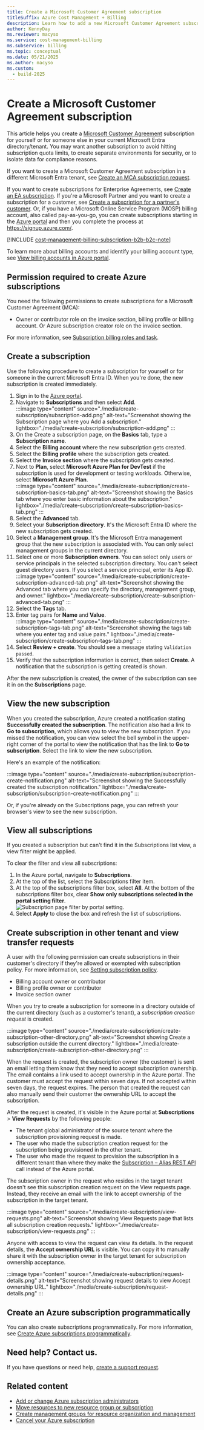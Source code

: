 ```yaml
---
title: Create a Microsoft Customer Agreement subscription
titleSuffix: Azure Cost Management + Billing
description: Learn how to add a new Microsoft Customer Agreement subscription in the Azure portal. See information about billing account forms and view other available resources.
author: KennyDay
ms.reviewer: macyso
ms.service: cost-management-billing
ms.subservice: billing
ms.topic: conceptual
ms.date: 05/21/2025
ms.author: macyso
ms.custom:
  - build-2025
---
```


# Create a Microsoft Customer Agreement subscription

This article helps you create a [Microsoft Customer Agreement](https://azure.microsoft.com/pricing/purchase-options/microsoft-customer-agreement/) subscription for yourself or for someone else in your current Microsoft Entra directory/tenant. You may want another subscription to avoid hitting subscription quota limits, to create separate environments for security, or to isolate data for compliance reasons.

If you want to create a Microsoft Customer Agreement subscription in a different Microsoft Entra tenant, see [Create an MCA subscription request](create-subscription-request.md). 

If you want to create subscriptions for Enterprise Agreements, see [Create an EA subscription](create-enterprise-subscription.md). If you're a Microsoft Partner and you want to create a subscription for a customer, see [Create a subscription for a partner's customer](create-customer-subscription.md). Or, if you have a Microsoft Online Service Program (MOSP) billing account, also called pay-as-you-go, you can create subscriptions starting in the [Azure portal](https://portal.azure.com/#blade/Microsoft_Azure_Billing/SubscriptionsBlade) and then you complete the process at https://signup.azure.com/.

[!INCLUDE [cost-management-billing-subscription-b2b-b2c-note](../../../includes/cost-management-billing-subscription-b2b-b2c-note.md)]

To learn more about billing accounts and identify your billing account type, see [View billing accounts in Azure portal](view-all-accounts.md).

## Permission required to create Azure subscriptions

You need the following permissions to create subscriptions for a Microsoft Customer Agreement (MCA):

- Owner or contributor role on the invoice section, billing profile or billing account. Or Azure subscription creator role on the invoice section.  

For more information, see [Subscription billing roles and task](understand-mca-roles.md#subscription-billing-roles-and-tasks).

## Create a subscription

Use the following procedure to create a subscription for yourself or for someone in the current Microsoft Entra ID. When you're done, the new subscription is created immediately.

1. Sign in to the [Azure portal](https://portal.azure.com).
1. Navigate to **Subscriptions** and then select **Add**.  
    :::image type="content" source="./media/create-subscription/subscription-add.png" alt-text="Screenshot showing the Subscription page where you Add a subscription." lightbox="./media/create-subscription/subscription-add.png" :::
1. On the Create a subscription page, on the **Basics** tab, type a **Subscription name**.
1. Select the **Billing account** where the new subscription gets created.
1. Select the **Billing profile** where the subscription gets created.
1. Select the **Invoice section** where the subscription gets created.
1. Next to **Plan**, select **Microsoft Azure Plan for DevTest** if the subscription is used for development or testing workloads. Otherwise, select **Microsoft Azure Plan**.  
    :::image type="content" source="./media/create-subscription/create-subscription-basics-tab.png" alt-text="Screenshot showing the Basics tab where you enter basic information about the subscription." lightbox="./media/create-subscription/create-subscription-basics-tab.png" :::
1. Select the **Advanced** tab.
1. Select your **Subscription directory**. It's the Microsoft Entra ID where the new subscription gets created.
1. Select a **Management group**. It's the Microsoft Entra management group that the new subscription is associated with. You can only select management groups in the current directory.
1. Select one or more **Subscription owners**. You can select only users or service principals in the selected subscription directory. You can't select guest directory users. If you select a service principal, enter its App ID.   
    :::image type="content" source="./media/create-subscription/create-subscription-advanced-tab.png" alt-text="Screenshot showing the Advanced tab where you can specify the directory, management group, and owner." lightbox="./media/create-subscription/create-subscription-advanced-tab.png" :::
1. Select the **Tags** tab.
1. Enter tag pairs for **Name** and **Value**.  
    :::image type="content" source="./media/create-subscription/create-subscription-tags-tab.png" alt-text="Screenshot showing the tags tab where you enter tag and value pairs." lightbox="./media/create-subscription/create-subscription-tags-tab.png" :::
1. Select **Review + create**. You should see a message stating `Validation passed`.
1. Verify that the subscription information is correct, then select **Create**. A notification that the subscription is getting created is shown.  

After the new subscription is created, the owner of the subscription can see it in on the **Subscriptions** page.

## View the new subscription

When you created the subscription, Azure created a notification stating **Successfully created the subscription**. The notification also had a link to **Go to subscription**, which allows you to view the new subscription. If you missed the notification, you can view select the bell symbol in the upper-right corner of the portal to view the notification that has the link to **Go to subscription**. Select the link to view the new subscription.

Here's an example of the notification:

:::image type="content" source="./media/create-subscription/subscription-create-notification.png" alt-text="Screenshot showing the Successfully created the subscription notification." lightbox="./media/create-subscription/subscription-create-notification.png" :::

Or, if you're already on the Subscriptions page, you can refresh your browser's view to see the new subscription.

## View all subscriptions

If you created a subscription but can't find it in the Subscriptions list view, a view filter might be applied.

To clear the filter and view all subscriptions:

1. In the Azure portal, navigate to **Subscriptions**.
2. At the top of the list, select the Subscriptions filter item.  
1. At the top of the subscriptions filter box, select **All**. At the bottom of the subscriptions filter box, clear **Show only subscriptions selected in the portal setting filter**.  
![Subscription page filter by portal setting.](media/create-subscription/subscription-portal-setting.png)
4. Select **Apply** to close the box and refresh the list of subscriptions.

## Create subscription in other tenant and view transfer requests

A user with the following permission can create subscriptions in their customer's directory if they're allowed or exempted with subscription policy. For more information, see [Setting subscription policy](manage-azure-subscription-policy.md#setting-subscription-policy).

- Billing account owner or contributor
- Billing profile owner or contributor
- Invoice section owner

When you try to create a subscription for someone in a directory outside of the current directory (such as a customer's tenant), a _subscription creation request_ is created.

:::image type="content" source="./media/create-subscription/create-subscription-other-directory.png" alt-text="Screenshot showing Create a subscription outside the current directory." lightbox="./media/create-subscription/create-subscription-other-directory.png" :::

When the request is created, the subscription owner (the customer) is sent an email letting them know that they need to accept subscription ownership. The email contains a link used to accept ownership in the Azure portal. The customer must accept the request within seven days. If not accepted within seven days, the request expires. The person that created the request can also manually send their customer the ownership URL to accept the subscription.

After the request is created, it's visible in the Azure portal at **Subscriptions** > **View Requests** by the following people:

- The tenant global administrator of the source tenant where the subscription provisioning request is made.
- The user who made the subscription creation request for the subscription being provisioned in the other tenant.
- The user who made the request to provision the subscription in a different tenant than where they make the [Subscription – Alias REST API](/rest/api/subscription/) call instead of the Azure portal.

The subscription owner in the request who resides in the target tenant doesn't see this subscription creation request on the View requests page. Instead, they receive an email with the link to accept ownership of the subscription in the target tenant.

:::image type="content" source="./media/create-subscription/view-requests.png" alt-text="Screenshot showing View Requests page that lists all subscription creation requests." lightbox="./media/create-subscription/view-requests.png" :::

Anyone with access to view the request can view its details. In the request details, the **Accept ownership URL** is visible. You can copy it to manually share it with the subscription owner in the target tenant for subscription ownership acceptance.

:::image type="content" source="./media/create-subscription/request-details.png" alt-text="Screenshot showing request details to view Accept ownership URL." lightbox="./media/create-subscription/request-details.png" :::

## Create an Azure subscription programmatically

You can also create subscriptions programmatically. For more information, see [Create Azure subscriptions programmatically](programmatically-create-subscription.md).

## Need help? Contact us.

If you have questions or need help, [create a support request](https://go.microsoft.com/fwlink/?linkid=2083458).

## Related content

- [Add or change Azure subscription administrators](add-change-subscription-administrator.md)
- [Move resources to new resource group or subscription](../../azure-resource-manager/management/move-resource-group-and-subscription.md)
- [Create management groups for resource organization and management](../../governance/management-groups/create-management-group-portal.md)
- [Cancel your Azure subscription](cancel-azure-subscription.md)
